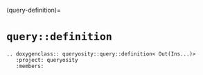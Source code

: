 (query-definition)=
# `query::definition`

```{eval-rst}
.. doxygenclass:: queryosity::query::definition< Out(Ins...)>
   :project: queryosity
   :members:
```